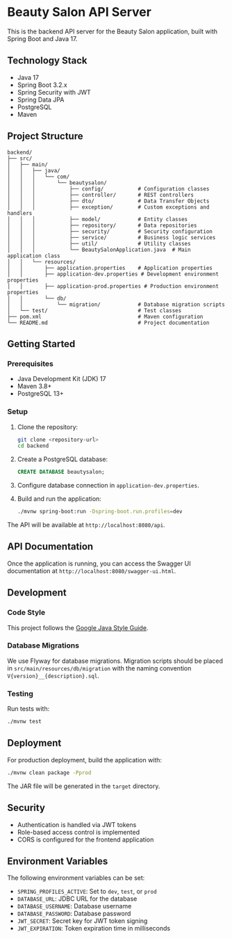 
# Beauty Salon API Server

This is the backend API server for the Beauty Salon application, built with Spring Boot and Java 17.

## Technology Stack

- Java 17
- Spring Boot 3.2.x
- Spring Security with JWT
- Spring Data JPA
- PostgreSQL
- Maven

## Project Structure

```
backend/
├── src/
│   ├── main/
│   │   ├── java/
│   │   │   └── com/
│   │   │       └── beautysalon/
│   │   │           ├── config/           # Configuration classes
│   │   │           ├── controller/       # REST controllers
│   │   │           ├── dto/              # Data Transfer Objects
│   │   │           ├── exception/        # Custom exceptions and handlers
│   │   │           ├── model/            # Entity classes
│   │   │           ├── repository/       # Data repositories
│   │   │           ├── security/         # Security configuration
│   │   │           ├── service/          # Business logic services
│   │   │           ├── util/             # Utility classes
│   │   │           └── BeautySalonApplication.java  # Main application class
│   │   └── resources/
│   │       ├── application.properties    # Application properties
│   │       ├── application-dev.properties # Development environment properties
│   │       ├── application-prod.properties # Production environment properties
│   │       └── db/
│   │           └── migration/            # Database migration scripts
│   └── test/                             # Test classes
├── pom.xml                               # Maven configuration
└── README.md                             # Project documentation
```

## Getting Started

### Prerequisites

- Java Development Kit (JDK) 17
- Maven 3.8+
- PostgreSQL 13+

### Setup

1. Clone the repository:
   ```bash
   git clone <repository-url>
   cd backend
   ```

2. Create a PostgreSQL database:
   ```sql
   CREATE DATABASE beautysalon;
   ```

3. Configure database connection in `application-dev.properties`.

4. Build and run the application:
   ```bash
   ./mvnw spring-boot:run -Dspring-boot.run.profiles=dev
   ```

The API will be available at `http://localhost:8080/api`.

## API Documentation

Once the application is running, you can access the Swagger UI documentation at `http://localhost:8080/swagger-ui.html`.

## Development

### Code Style

This project follows the [Google Java Style Guide](https://google.github.io/styleguide/javaguide.html).

### Database Migrations

We use Flyway for database migrations. Migration scripts should be placed in `src/main/resources/db/migration` with the naming convention `V{version}__{description}.sql`.

### Testing

Run tests with:
```bash
./mvnw test
```

## Deployment

For production deployment, build the application with:
```bash
./mvnw clean package -Pprod
```

The JAR file will be generated in the `target` directory.

## Security

- Authentication is handled via JWT tokens
- Role-based access control is implemented
- CORS is configured for the frontend application

## Environment Variables

The following environment variables can be set:

- `SPRING_PROFILES_ACTIVE`: Set to `dev`, `test`, or `prod`
- `DATABASE_URL`: JDBC URL for the database
- `DATABASE_USERNAME`: Database username
- `DATABASE_PASSWORD`: Database password
- `JWT_SECRET`: Secret key for JWT token signing
- `JWT_EXPIRATION`: Token expiration time in milliseconds

